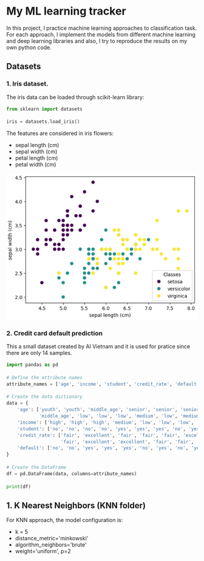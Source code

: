 # My ML learning tracker
In this project, I practice machine learning approaches to classification task. For each approach, I implement the models from different machine learning and deep learning libraries and also, I try to reproduce the results on my own python code.
## Datasets 
### 1. Iris dataset. 
The iris data can be loaded through scikit-learn library:

```python
from sklearn import datasets

iris = datasets.load_iris()
```

The features are considered in iris flowers:
- sepal length (cm)
- sepal width (cm)
- petal length (cm)
- petal width (cm)


![iris flower](iris.jpg "Image 1.")

### 2. Credit card default prediction
This a small dataset created by AI Vietnam and it is used for pratice since there are only 14 samples.

```python
import pandas as pd

# Define the attribute names
attribute_names = ['age', 'income', 'student', 'credit_rate', 'default']

# Create the data dictionary
data = {
    'age': ['youth', 'youth', 'middle_age', 'senior', 'senior', 'senior', 'middle_age', 'youth', 'youth', 'senior',
            'middle_age', 'low', 'low', 'low', 'medium', 'low', 'medium', 'medium', 'medium', 'medium'],
    'income': ['high', 'high', 'high', 'medium', 'low', 'low', 'low', 'medium', 'low', 'medium', 'medium', 'medium', 'medium', 'medium', 'medium', 'medium', 'medium', 'medium', 'medium', 'medium'],
    'student': ['no', 'no', 'no', 'no', 'yes', 'yes', 'yes', 'no', 'yes', 'yes', 'yes', 'no', 'yes', 'no', 'no', 'no', 'no', 'no', 'no', 'no'],
    'credit_rate': ['fair', 'excellent', 'fair', 'fair', 'fair', 'excellent', 'excellent', 'fair', 'fair', 'fair',
                    'fair', 'excellent', 'excellent', 'fair', 'fair', 'fair', 'excellent', 'excellent', 'fair', 'fair'],
    'default': ['no', 'no', 'yes', 'yes', 'yes', 'no', 'yes', 'no', 'yes', 'yes', 'yes', 'yes', 'yes', 'no', 'no', 'no', 'no', 'no', 'no', 'no']
}

# Create the DataFrame
df = pd.DataFrame(data, columns=attribute_names)

print(df)
```

## 1. K Nearest Neighbors (KNN folder)
For KNN approach, the model configuration is:
- k = 5
- distance_metric='minkowski'
- algorithm_neighbors='brute'
- weight='uniform', p=2
